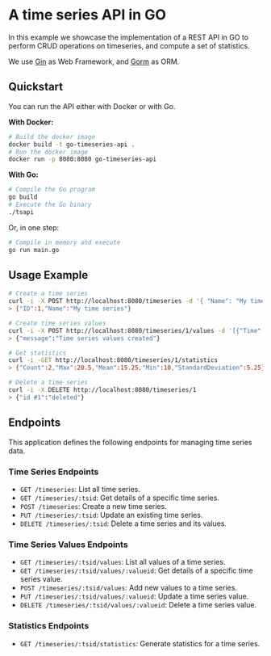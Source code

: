 # A time series API in GO

In this example we showcase the implementation of a REST API in GO to perform CRUD operations on timeseries, and compute a set of statistics.

We use [Gin](https://gin-gonic.com/) as Web Framework, and [Gorm](https://gorm.io/index.html) as ORM.


## Quickstart

You can run the API either with Docker or with Go.

**With Docker:**
```bash
# Build the docker image
docker build -t go-timeseries-api .
# Run the docker image
docker run -p 8080:8080 go-timeseries-api
```

**With Go:**

```bash
# Compile the Go program
go build
# Execute the Go binary
./tsapi
```

Or, in one step:
```bash
# Compile in memory and execute
go run main.go
```

## Usage Example

```bash
# Create a time series
curl -i -X POST http://localhost:8080/timeseries -d '{ "Name": "My time series"}'
> {"ID":1,"Name":"My time series"}

# Create time series values
curl -i -X POST http://localhost:8080/timeseries/1/values -d '[{"Time": "2023-10-28T12:00:00Z", "Value": 10.0},{"Time": "2023-10-28T12:15:00Z", "Value": 20.5}]'
> {"message":"Time series values created"}

# Get statistics
curl -i -GET http://localhost:8080/timeseries/1/statistics
> {"Count":2,"Max":20.5,"Mean":15.25,"Min":10,"StandardDeviation":5.25}

# Delete a time series
curl -i -X DELETE http://localhost:8080/timeseries/1
> {"id #1":"deleted"}
```

## Endpoints

This application defines the following endpoints for managing time series data.

### Time Series Endpoints
- `GET /timeseries`: List all time series.
- `GET /timeseries/:tsid`: Get details of a specific time series.
- `POST /timeseries`: Create a new time series.
- `PUT /timeseries/:tsid`: Update an existing time series.
- `DELETE /timeseries/:tsid`: Delete a time series and its values.

### Time Series Values Endpoints
- `GET /timeseries/:tsid/values`: List all values of a time series.
- `GET /timeseries/:tsid/values/:valueid`: Get details of a specific time series value.
- `POST /timeseries/:tsid/values`: Add new values to a time series.
- `PUT /timeseries/:tsid/values/:valueid`: Update a time series value.
- `DELETE /timeseries/:tsid/values/:valueid`: Delete a time series value.

### Statistics Endpoints
- `GET /timeseries/:tsid/statistics`: Generate statistics for a time series.

